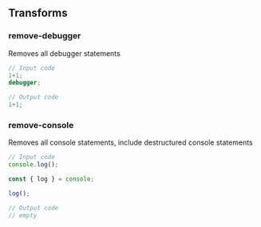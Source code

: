 ## Transforms

### remove-debugger

Removes all debugger statements


```ts
// Input code
1+1;
debugger;

// Output code
1+1;
```
### remove-console

Removes all console statements, include destructured console statements

```ts
// Input code
console.log();

const { log } = console;

log();

// Output code
// empty
```